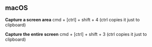 macOS
-----

**Capture a screen area** cmd + [ctrl] + shift + 4 (ctrl copies it just to
clipboard)

**Capture the entire screen** cmd + [ctrl] + shift + 3 (ctrl copies it just to
clipboard)
